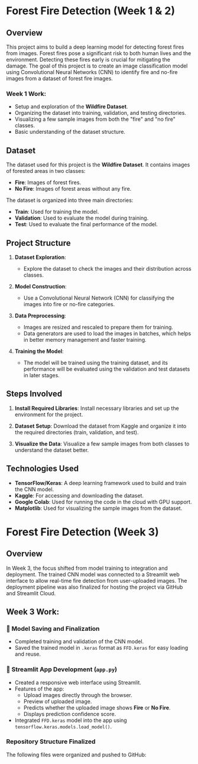 # Forest Fire Detection (Week 1 & 2)

## Overview

This project aims to build a deep learning model for detecting forest fires from images. Forest fires pose a significant risk to both human lives and the environment. Detecting these fires early is crucial for mitigating the damage. The goal of this project is to create an image classification model using Convolutional Neural Networks (CNN) to identify fire and no-fire images from a dataset of forest fire images.

### Week 1 Work:
- Setup and exploration of the **Wildfire Dataset**.
- Organizing the dataset into training, validation, and testing directories.
- Visualizing a few sample images from both the "fire" and "no fire" classes.
- Basic understanding of the dataset structure.

## Dataset

The dataset used for this project is the **Wildfire Dataset**. It contains images of forested areas in two classes:

- **Fire**: Images of forest fires.
- **No Fire**: Images of forest areas without any fire.

The dataset is organized into three main directories:

- **Train**: Used for training the model.
- **Validation**: Used to evaluate the model during training.
- **Test**: Used to evaluate the final performance of the model.

## Project Structure

1. **Dataset Exploration**:
   - Explore the dataset to check the images and their distribution across classes.

2. **Model Construction**:
   - Use a Convolutional Neural Network (CNN) for classifying the images into fire or no-fire categories.

3. **Data Preprocessing**:
   - Images are resized and rescaled to prepare them for training.
   - Data generators are used to load the images in batches, which helps in better memory management and faster training.

4. **Training the Model**:
   - The model will be trained using the training dataset, and its performance will be evaluated using the validation and test datasets in later stages.

## Steps Involved

1. **Install Required Libraries**: 
   Install necessary libraries and set up the environment for the project.

2. **Dataset Setup**:
   Download the dataset from Kaggle and organize it into the required directories (train, validation, and test).

3. **Visualize the Data**:
   Visualize a few sample images from both classes to understand the dataset better.

## Technologies Used

- **TensorFlow/Keras**: A deep learning framework used to build and train the CNN model.
- **Kaggle**: For accessing and downloading the dataset.
- **Google Colab**: Used for running the code in the cloud with GPU support.
- **Matplotlib**: Used for visualizing the sample images from the dataset.
# Forest Fire Detection (Week 3)

## Overview

In Week 3, the focus shifted from model training to integration and deployment. The trained CNN model was connected to a Streamlit web interface to allow real-time fire detection from user-uploaded images. The deployment pipeline was also finalized for hosting the project via GitHub and Streamlit Cloud.

## Week 3 Work:

### 🔄 Model Saving and Finalization
- Completed training and validation of the CNN model.
- Saved the trained model in `.keras` format as `FFD.keras` for easy loading and reuse.

### 🧠 Streamlit App Development (`app.py`)
- Created a responsive web interface using Streamlit.
- Features of the app:
  - Upload images directly through the browser.
  - Preview of uploaded image.
  - Predicts whether the uploaded image shows **Fire** or **No Fire**.
  - Displays prediction confidence score.
- Integrated `FFD.keras` model into the app using `tensorflow.keras.models.load_model()`.

###  Repository Structure Finalized
The following files were organized and pushed to GitHub:

